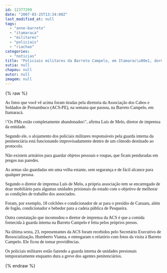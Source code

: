```yaml
---
id: 12377299
date: "2007-03-25T13:34:00Z"
last_modified_at: null
tags:
  - "anne-barreto"
  - "itamaraca"
  - "militares"
  - "policiais"
  - "riachao"
categories:
  - "noticias"
title: "Policiais militares da Barreto Campelo, em Itamarac\u00e1, dormem no ch\u00e3o"
sutia: null
chapeu: null
autor: null
imagem: null
---
```

{% raw %}
<p><P><FONT face=Verdana>As fotos que você vê acima foram tiradas pela diretoria da Associação dos Cabos e Soldados de </FONT><FONT face=Verdana>Pernambuco (ACS-PE), na semana que passou, na&nbsp;</FONT><FONT face=Verdana>Barreto Campelo, em Itamaracá.</FONT></P></p>
<p><P><FONT face=Verdana>\"Os PMs estão completamente abandonados\", afirma </FONT><FONT face=Verdana>Luís de Melo, diretor de imprensa da entidade.</FONT></P></p>
<p><P><FONT face=Verdana>Segundo ele, o alojamento dos policiais </FONT><FONT face=Verdana>militares responsáveis pela guarda interna da </FONT><FONT face=Verdana>penitenciária está funcionando improvisadamente </FONT><FONT face=Verdana>dentro de um cômodo destinado ao protocolo.</FONT></P></p>
<p><P><FONT face=Verdana>Não existem armários para guardar objetos </FONT><FONT face=Verdana>pessoais e roupas, que ficam penduradas em </FONT><FONT face=Verdana>pregos nas paredes.</FONT></P></p>
<p><P><FONT face=Verdana>As armas são guardadas em uma velha estante, sem </FONT><FONT face=Verdana>segurança e de fácil alcance para qualquer </FONT><FONT face=Verdana>pessoa.&nbsp; </FONT></P></p>
<p><P><FONT face=Verdana>Segundo o diretor de imprensa Luís de Melo, a </FONT><FONT face=Verdana>própria associação tem se encarregado de doar </FONT><FONT face=Verdana>mobiliário para algumas unidades prisionais do </FONT><FONT face=Verdana>estado com o objetivo de melhorar as condições </FONT><FONT face=Verdana>de trabalho dos associados.</FONT></P></p>
<p><P><FONT face=Verdana>Foram, por exemplo, 18 colchões e condicionador </FONT><FONT face=Verdana>de ar para o presídio de Caruaru, além de fogão, c</FONT><FONT face=Verdana>ondicionador e bebedor para a cadeia pública de </FONT><FONT face=Verdana>Pesqueira.</FONT></P></p>
<p><P><FONT face=Verdana>Outra constatação que incomodou o diretor de i</FONT><FONT face=Verdana>mprensa da ACS é que a comida fornecida à </FONT><FONT face=Verdana>guarda interna na Barreto Campelo é feita pelos </FONT><FONT face=Verdana>próprios presos. </FONT></P></p>
<p><P><FONT face=Verdana>Na última sexta, 23, representantes da ACS foram recebidos pelo Secretário Executivo de Ressocialização, Humberto Vianna, e entregaram o relatório com fotos da visita à Barreto Campelo. </FONT><FONT face=Verdana>Ele ficou de tomar providências. </FONT></P></p>
<p><P><FONT face=Verdana>Os policiais militares estão fazendo a guarda interna de unidades presionais temporariamente enquanto dura a greve dos agentes penitenciários.</FONT></P> </p>
{% endraw %}